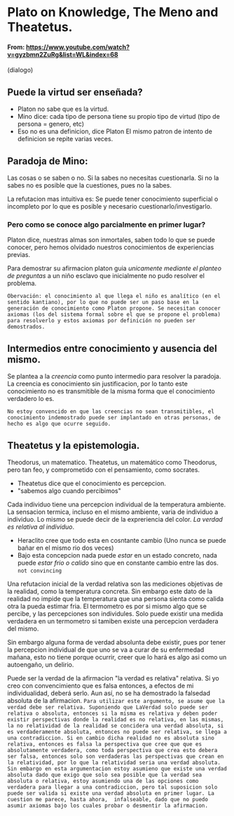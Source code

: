 # Plato on Knowledge, The Meno and Theatetus.
#### From: https://www.youtube.com/watch?v=gyzbmn2ZuRg&list=WL&index=68

(dialogo)
## Puede la virtud ser enseñada?
- Platon no sabe que es la virtud.
- Mino dice: cada tipo de persona tiene su propio tipo de virtud (tipo de persona = genero, etc)
- Eso no es una definicion, dice Platon
El mismo patron de intento de definicion se repite varias veces.

## Paradoja de Mino:
Las cosas o se saben o no.
Si la sabes no necesitas cuestionarla.
Si no la sabes no es posible que la cuestiones, pues no la sabes.

La refutacion mas intuitiva es: Se puede tener conocimiento superficial o incompleto por lo que es posible y necesario cuestionarlo/investigarlo.

### Pero como se conoce algo parcialmente en primer lugar?

Platon dice, nuestras almas son inmortales, saben todo lo que se puede conocer, pero hemos olvidado nuestros conocimientos de experiencias previas.

Para demostrar su afirmacion platon guia *unicamente mediante el planteo de preguntas* a un niño esclavo que inicialmente no pudo resolver el problema.

	Obervación: el conocimiento al que llega el niño es analítico (en el sentido kantiano), por lo que no puede ser un paso base en la generación de conocimiento como Platon propone. Se necesitan conocer axiomas (los del sistema formal sobre el que se propone el problema) para resolverlo y estos axiomas por definición no pueden ser demostrados.

## Intermedios entre conocimiento y ausencia del mismo.
Se plantea a la *creencia* como punto intermedio para resolver la paradoja. 
	La creencia es  conocimiento sin justificacion, por lo tanto este conocimiento no es transmitible de la misma forma que el conocimiento verdadero lo es. 

	No estoy convencido en que las creencias no sean transmitibles, el conocimiento indemostrado puede ser implantado en otras personas, de hecho es algo que ocurre seguido.

## Theatetus y la epistemologia.

Theodorus, un matematico.
Theatetus, un matemático como Theodorus, pero tan feo, y comprometido con el pensamiento, como socrates.
+ Theatetus dice que el conocimiento es percepcion.
+ "sabemos algo cuando percibimos"

Cada individuo tiene una percepcion individual de la temperatura ambiente.
La sensacion termica, incluso en el mismo ambiente, varia de individuo a individuo.
Lo mismo se puede decir de la expreriencia del color.
*La verdad es relativa al individuo*.

+ Heraclito cree que todo esta en cosntante cambio (Uno nunca se puede bañar en el mismo rio dos veces)
+ Bajo esta concepcion nada puede *estar* en un estado concreto, nada puede *estar frio o calido* sino que en constante cambio entre las dos. `not convincing`

Una refutacion inicial de la verdad relativa son las mediciones objetivas de la realidad, como la temperatura concreta. Sin embargo este dato de la realidad no impide que la temperatura que una persona sienta como calida otra la pueda estimar fria.
El termometro es por si mismo algo que se percibe, y las percepciones son individules. Solo puede existir una medida verdadera en un termometro si tamiben existe una percepcion verdadera del mismo.

Sin embargo alguna forma de verdad absolunta debe existir, pues por tener la percepcion individual de que uno se va a curar de su enfermedad mañana, esto no tiene porque ocurrir, creer que lo hará es algo asi como un autoengaño, un delirio.

Puede ser la verdad de la afirmacion "la verdad es relativa" relativa. Si yo creo con convencimiento que es falsa entonces, a efectos de mi individualidad, deberá serlo.
Aun así, no se ha demostrado la falsedad absoluta de la afirmacion.
`Para utilizar este argumento, se asume que la verdad debe ser relativa. Suponiendo que LaVerdad solo puede ser relativa o absoluta, entonces si la misma es relativa y deben poder existir perspectivas donde la realidad es no relativa, en las mismas, la no relatividad de la realidad se concidera una verdad absoluta, si es verdaderamente absoluta, entonces no puede ser relativa, se llega a una contradiccion. Si en cambio dicha realidad no es absoluta sino relativa, entonces es falsa la perspectiva que cree que que es absolutamente verdadera, como toda perspectiva que crea esto debera ser falsa, entonces solo son verdaderas las perspectivas que crean en la relatividad, por lo que la relatividad seria una verdad absoluta. Sin embargo en esta argumentacion estoy asumieno que existe una verdad absoluta dado que exigo que solo sea posible que la verdad sea absoluta o relativa, estoy asumiendo una de las opciones como verdadera para llegar a una contradiccion, pero tal suposicion solo puede ser valida si existe una verdad absoluta en primer lugar. La cuestion me parece, hasta ahora,  infalseable, dado que no puedo asumir axiomas bajo los cuales probar o desmentir la afirmacion.` 

